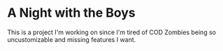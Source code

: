 # A Night with the Boys

This is a project I'm working on since I'm tired of COD Zombies being so uncustomizable and missing features I want.

